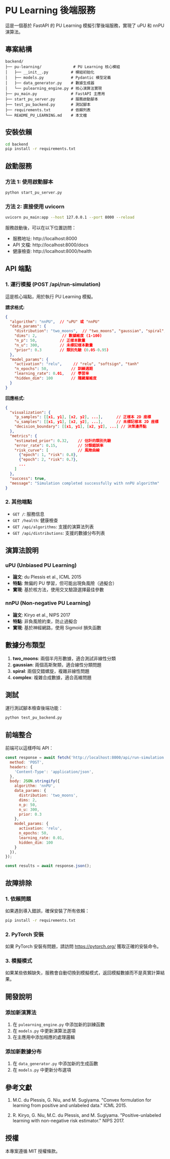 # PU Learning 後端服務

這是一個基於 FastAPI 的 PU Learning 模擬引擎後端服務，實現了 uPU 和 nnPU 演算法。

## 專案結構

```
backend/
├── pu-learning/              # PU Learning 核心模組
│   ├── __init__.py          # 模組初始化
│   ├── models.py            # Pydantic 模型定義
│   ├── data_generator.py    # 數據生成器
│   └── pulearning_engine.py # 核心演算法實現
├── pu_main.py               # FastAPI 主應用
├── start_pu_server.py       # 服務啟動腳本
├── test_pu_backend.py       # 測試腳本
├── requirements.txt         # 依賴列表
└── README_PU_LEARNING.md    # 本文檔
```

## 安裝依賴

```bash
cd backend
pip install -r requirements.txt
```

## 啟動服務

### 方法 1: 使用啟動腳本
```bash
python start_pu_server.py
```

### 方法 2: 直接使用 uvicorn
```bash
uvicorn pu_main:app --host 127.0.0.1 --port 8000 --reload
```

服務啟動後，可以在以下位置訪問：
- 服務地址: http://localhost:8000
- API 文檔: http://localhost:8000/docs
- 健康檢查: http://localhost:8000/health

## API 端點

### 1. 運行模擬 (POST /api/run-simulation)

這是核心端點，用於執行 PU Learning 模擬。

**請求格式:**
```json
{
  "algorithm": "nnPU",  // "uPU" 或 "nnPU"
  "data_params": {
    "distribution": "two_moons",  // "two_moons", "gaussian", "spiral", "complex"
    "dims": 2,           // 數據維度 (1-100)
    "n_p": 50,          // 正樣本數量
    "n_u": 300,         // 未標記樣本數量
    "prior": 0.3        // 類別先驗 (0.05-0.95)
  },
  "model_params": {
    "activation": "relu",     // "relu", "softsign", "tanh"
    "n_epochs": 50,          // 訓練週期
    "learning_rate": 0.01,   // 學習率
    "hidden_dim": 100        // 隱藏層維度
  }
}
```

**回應格式:**
```json
{
  "visualization": {
    "p_samples": [[x1, y1], [x2, y2], ...],      // 正樣本 2D 座標
    "u_samples": [[x1, y1], [x2, y2], ...],      // 未標記樣本 2D 座標
    "decision_boundary": [[x1, y1], [x2, y2], ...] // 決策邊界點
  },
  "metrics": {
    "estimated_prior": 0.32,    // 估計的類別先驗
    "error_rate": 0.15,         // 分類錯誤率
    "risk_curve": [             // 風險曲線
      {"epoch": 1, "risk": 0.8},
      {"epoch": 2, "risk": 0.7},
      ...
    ]
  },
  "success": true,
  "message": "Simulation completed successfully with nnPU algorithm"
}
```

### 2. 其他端點

- `GET /`: 服務信息
- `GET /health`: 健康檢查
- `GET /api/algorithms`: 支援的演算法列表
- `GET /api/distributions`: 支援的數據分布列表

## 演算法說明

### uPU (Unbiased PU Learning)
- **論文**: du Plessis et al., ICML 2015
- **特點**: 無偏的 PU 學習，但可能出現負風險（過擬合）
- **實現**: 基於核方法，使用交叉驗證選擇最佳參數

### nnPU (Non-negative PU Learning)
- **論文**: Kiryo et al., NIPS 2017
- **特點**: 非負風險約束，防止過擬合
- **實現**: 基於神經網路，使用 Sigmoid 損失函數

## 數據分布類型

1. **two_moons**: 兩個半月形數據，適合測試非線性分類
2. **gaussian**: 兩個高斯聚類，適合線性分類問題
3. **spiral**: 兩個交錯螺旋，複雜非線性問題
4. **complex**: 複雜合成數據，適合高維問題

## 測試

運行測試腳本檢查後端功能：

```bash
python test_pu_backend.py
```

## 前端整合

前端可以這樣呼叫 API：

```javascript
const response = await fetch('http://localhost:8000/api/run-simulation', {
  method: 'POST',
  headers: {
    'Content-Type': 'application/json',
  },
  body: JSON.stringify({
    algorithm: 'nnPU',
    data_params: {
      distribution: 'two_moons',
      dims: 2,
      n_p: 50,
      n_u: 300,
      prior: 0.3
    },
    model_params: {
      activation: 'relu',
      n_epochs: 50,
      learning_rate: 0.01,
      hidden_dim: 100
    }
  }),
});

const results = await response.json();
```

## 故障排除

### 1. 依賴問題
如果遇到導入錯誤，確保安裝了所有依賴：
```bash
pip install -r requirements.txt
```

### 2. PyTorch 安裝
如果 PyTorch 安裝有問題，請訪問 https://pytorch.org/ 獲取正確的安裝命令。

### 3. 模擬模式
如果某些依賴缺失，服務會自動切換到模擬模式，返回模擬數據而不是真實計算結果。

## 開發說明

### 添加新演算法
1. 在 `pulearning_engine.py` 中添加新的訓練函數
2. 在 `models.py` 中更新演算法選項
3. 在主應用中添加相應的處理邏輯

### 添加新數據分布
1. 在 `data_generator.py` 中添加新的生成函數
2. 在 `models.py` 中更新分布選項

## 參考文獻

1. M.C. du Plessis, G. Niu, and M. Sugiyama. "Convex formulation for learning from positive and unlabeled data." ICML 2015.

2. R. Kiryo, G. Niu, M.C. du Plessis, and M. Sugiyama. "Positive-unlabeled learning with non-negative risk estimator." NIPS 2017.

## 授權

本專案遵循 MIT 授權條款。
